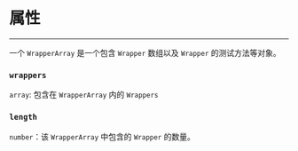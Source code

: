 # 属性
---

一个 `WrapperArray` 是一个包含 `Wrapper` 数组以及 `Wrapper` 的测试方法等对象。

### **`wrappers`**

`array`: 包含在 `WrapperArray` 内的 `Wrappers`

### **`length`**

`number`：该 `WrapperArray` 中包含的 `Wrapper` 的数量。
